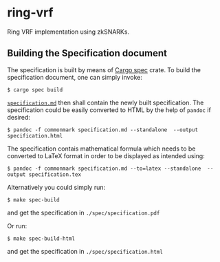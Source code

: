 # ring-vrf

Ring VRF implementation using zkSNARKs.

## Building the Specification document

The specification is built by means of [Cargo spec](https://crates.io/crates/cargo-spec) crate. To build the specification document, one can simply invoke:
```
$ cargo spec build
```
[`specification.md`](./specification.md) then shall contain the newly built specification. The specification could be easily converted to HTML by the help of `pandoc` if desired:
```
$ pandoc -f commonmark specification.md --standalone  --output specification.html 
```
The specification contais mathematical formula which needs to be converted to LaTeX format in order to be displayed as intended using:
```
$ pandoc -f commonmark specification.md --to=latex --standalone  --output specification.tex 
```
Alternatively you could simply run:
```
$ make spec-build
```
and get the specification in `./spec/specification.pdf`

Or run:
```
$ make spec-build-html
```
and get the specification in `./spec/specification.html`
